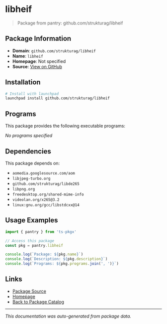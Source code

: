 # libheif

> Package from pantry: github.com/strukturag/libheif

## Package Information

- **Domain**: `github.com/strukturag/libheif`
- **Name**: `libheif`
- **Homepage**: Not specified
- **Source**: [View on GitHub](https://github.com/pkgxdev/pantry/tree/main/projects/github.com/strukturag/libheif/package.yml)

## Installation

```bash
# Install with launchpad
launchpad install github.com/strukturag/libheif
```

## Programs

This package provides the following executable programs:

*No programs specified*

## Dependencies

This package depends on:

- `aomedia.googlesource.com/aom`
- `libjpeg-turbo.org`
- `github.com/strukturag/libde265`
- `libpng.org`
- `freedesktop.org/shared-mime-info`
- `videolan.org/x265@3.2`
- `linux:gnu.org/gcc/libstdcxx@14`

## Usage Examples

```typescript
import { pantry } from 'ts-pkgx'

// Access this package
const pkg = pantry.libheif

console.log(`Package: ${pkg.name}`)
console.log(`Description: ${pkg.description}`)
console.log(`Programs: ${pkg.programs.join(', ')}`)
```

## Links

- [Package Source](https://github.com/pkgxdev/pantry/tree/main/projects/github.com/strukturag/libheif/package.yml)
- [Homepage](#)
- [Back to Package Catalog](../../../package-catalog.md)

---

*This documentation was auto-generated from package data.*
